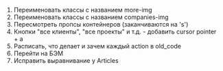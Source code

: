 1. Переименовать классы с названием more-img
2. Переименовать классы с названием companies-img
3. Пересмотреть пропсы контейнеров (заканчиваются на 's')
4. Кнопки "все клиенты", "все проекты" и т.д. - добавить cursor pointer + a
5. Расписать, что делает и зачем каждый action в old_code
6. Перейти на БЭМ
7. Исправить выравнивание у Articles

